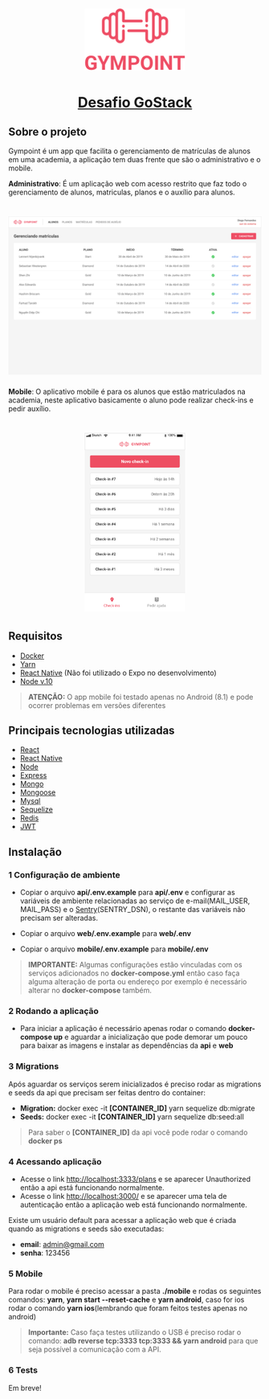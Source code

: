 <h1 align="center">
  <img alt="Gympoint" title="Gympoint" src=".github/logo.png" width="200px" />
</h1>
<h1 align="center">
  <a href="https://rocketseat.com.br/bootcamp">Desafio GoStack</a>
</h1>

## Sobre o projeto

Gympoint é um app que facilita o gerenciamento de matrículas de alunos em uma academia, a aplicação tem duas frente que são o administrativo e o mobile.

**Administrativo**: É um aplicação web com acesso restrito que faz todo o gerenciamento de alunos, matriculas, planos e o auxílio para alunos.
<h1 align="center">
  <img alt="Gympoint" title="Gympoint" src=".github/web.png" width="600px" />
</h1>

**Mobile**: O aplicativo mobile é para os alunos que estão matriculados na academia, neste aplicativo basicamente o aluno pode realizar check-ins e pedir auxílio.

<h1 align="center">
  <img alt="Gympoint" title="Gympoint" src=".github/mobile.png" width="200px" />
</h1>

## Requisitos
- [Docker](https://docs.docker.com/get-started/)
- [Yarn](https://yarnpkg.com/en/docs/install#debian-stable)
- [React Native](https://facebook.github.io/react-native/docs/getting-started) (Não foi utilizado o Expo no desenvolvimento)
- [Node v.10](https://nodejs.org/en/)

> **ATENÇÃO:** O app mobile foi testado apenas no Android (8.1) e pode ocorrer problemas em versões diferentes 

## Principais tecnologias utilizadas
- [React](https://pt-br.reactjs.org/)
- [React Native](https://facebook.github.io/react-native/)
- [Node](https://nodejs.org/en/)
- [Express](https://expressjs.com/pt-br/)
- [Mongo](https://www.mongodb.com/)
- [Mongoose](https://mongoosejs.com/)
- [Mysql](https://www.mysql.com/)
- [Sequelize](https://sequelize.org/)
- [Redis](https://redis.io/)
- [JWT](https://github.com/auth0/node-jsonwebtoken#readme)


## Instalação

### 1 Configuração de ambiente

- Copiar o arquivo **api/.env.example** para **api/.env** e configurar as variáveis de ambiente relacionadas ao serviço de e-mail(MAIL_USER, MAIL_PASS) e o [Sentry](https://sentry.io/welcome/)(SENTRY_DSN), o restante das variáveis não precisam ser alteradas.

- Copiar o arquivo **web/.env.example** para **web/.env**
- Copiar o arquivo **mobile/.env.example** para **mobile/.env**

> **IMPORTANTE:** Algumas configurações estão vinculadas com os serviços adicionados no **docker-compose.yml** então caso faça alguma alteração de porta ou endereço por exemplo é necessário alterar no **docker-compose** também.

### 2 Rodando a aplicação

- Para iniciar a aplicação é necessário apenas rodar o comando **docker-compose up** e aguardar a inicialização que pode demorar um pouco para baixar as imagens e instalar as dependências da **api** e **web**

### 3 Migrations
Após aguardar os serviços serem inicializados é preciso rodar as migrations e seeds da api que precisam ser feitas dentro do container:

-  **Migration:** docker exec -it **[CONTAINER_ID]** yarn sequelize db:migrate
-  **Seeds:** docker exec -it **[CONTAINER_ID]** yarn sequelize db:seed:all

> Para saber o **[CONTAINER_ID]** da api você pode rodar o comando **docker ps**

### 4 Acessando aplicação
  - Acesse o link [http://localhost:3333/plans](http://localhost:3333/plans) e se aparecer Unauthorized então a api está funcionando normalmente.
  - Acesse o link [http://localhost:3000/](http://localhost:3000/) e se aparecer uma tela de autenticação então a aplicação web está funcionando normalmente.

  Existe um usuário default para acessar a aplicação web que é criada quando as migrations e seeds são executadas:<br/>
  - **email**: admin@gmail.com
  - **senha**: 123456


### 5 Mobile
Para rodar o mobile é preciso acessar a pasta **./mobile** e rodas os seguintes comandos: **yarn**,  **yarn start --reset-cache** e  **yarn android**, caso for ios rodar o comando **yarn ios**(lembrando que foram feitos testes apenas no android)

> **Importante:** Caso faça testes utilizando o USB é preciso rodar o comando: **adb reverse tcp:3333 tcp:3333 && yarn android** para que seja possível a comunicação com a API.

### 6 Tests
Em breve!
